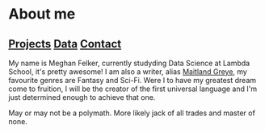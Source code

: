 # **About me**
**[Projects](portfolio.md)**
**[Data](datasets.md)**
**[Contact](creator.md)**
--------
My name is Meghan Felker, currently studyding Data Science at Lambda School, it's pretty awesome!
I am also a writer, alias [Maitland Greye](https://maitlandgreye.wordpress.com/), my favourite genres are Fantasy and Sci-Fi. 
Were I to have my greatest dream come to fruition, I will be the creator of the first universal language and I'm just determined
enough to achieve that one. 

May or may not be a polymath. More likely jack of all trades and master of none. 
